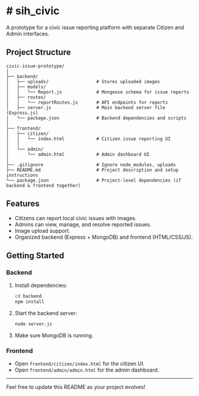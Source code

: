 # # sih_civic

A prototype for a civic issue reporting platform with separate Citizen and Admin interfaces.

## Project Structure

```
civic-issue-prototype/
│
├── backend/
│   ├── uploads/                  # Stores uploaded images
│   ├── models/
│   │   └── Report.js             # Mongoose schema for issue reports
│   ├── routes/
│   │   └── reportRoutes.js       # API endpoints for reports
│   ├── server.js                 # Main backend server file (Express.js)
│   └── package.json              # Backend dependencies and scripts
│
├── frontend/
│   ├── citizen/
│   │   └── index.html            # Citizen issue reporting UI
│   │
│   └── admin/
│       └── admin.html            # Admin dashboard UI
│
├── .gitignore                    # Ignore node_modules, uploads
├── README.md                     # Project description and setup instructions
└── package.json                  # Project-level dependencies (if backend & frontend together)
```

## Features

- Citizens can report local civic issues with images.
- Admins can view, manage, and resolve reported issues.
- Image upload support.
- Organized backend (Express + MongoDB) and frontend (HTML/CSS/JS).

## Getting Started

### Backend

1. Install dependencies:
    ```bash
    cd backend
    npm install
    ```
2. Start the backend server:
    ```bash
    node server.js
    ```
3. Make sure MongoDB is running.

### Frontend

- Open `frontend/citizen/index.html` for the citizen UI.
- Open `frontend/admin/admin.html` for the admin dashboard.

---

Feel free to update this README as your project evolves!
